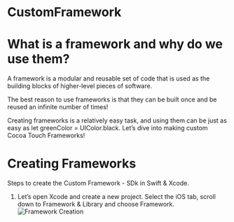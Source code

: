 # CustomFramework

# What is a framework and why do we use them?
A framework is a modular and reusable set of code that is used as the building blocks of higher-level pieces of software.

The best reason to use frameworks is that they can be built once and be reused an infinite number of times!

Creating frameworks is a relatively easy task, and using them can be just as easy as let greenColor = UIColor.black. Let’s dive into making custom Cocoa Touch Frameworks!

# Creating Frameworks
Steps to create the Custom Framework - SDk in Swift & Xcode.

1. Let’s open Xcode and create a new project. Select the iOS tab, scroll down to Framework & Library and choose Framework.
![Framework Creation](/Users/puneetmahali/Desktop/Framework.png)
